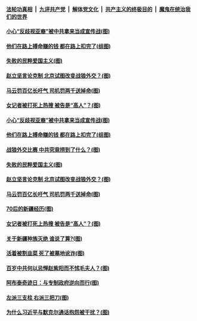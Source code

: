 

####  [法轮功真相](../../../../basic/blob/master/README.md?t=04142331) &nbsp;|&nbsp; [九评共产党](../../../../9ping.md/blob/master/README.md?t=04142331) &nbsp;|&nbsp; [解体党文化](../../../../jtdwh.md/blob/master/README.md?t=04142331)  &nbsp;|&nbsp; [共产主义的终极目的](../../../../gczydzjmd.md/blob/master/README.md?t=04142331) &nbsp;|&nbsp; [魔鬼在统治我们的世界](../../../../mgztzwmdsj.md/blob/master/README.md?t=04142331) 

#### [小心“反歧视亚裔”被中共拿来当成宣传战(图)](../pages/p4/968670.md?t=04142331) 

#### [他们在路上搏命赚的钱 都在路上扣完了(组图)](../pages/p4/968677.md?t=04142331) 

#### [失败的民粹爱国主义(图)](../pages/p4/968675.md?t=04142331) 

#### [赵立坚言论克制 北京试图改变战狼外交？(图)](../pages/p4/968668.md?t=04142331) 

#### [马云罚百亿长吁气 司机罚两千送掉命(图)](../pages/p4/968562.md?t=04142331) 

#### [女记者被打死上热搜 被告是“高人”？(图)](../pages/p4/968569.md?t=04142331) 


#### [小心“反歧视亚裔”被中共拿来当成宣传战(图)](../pages/p4/968670.md?t=04142331) 


#### [他们在路上搏命赚的钱 都在路上扣完了(组图)](../pages/p4/968677.md?t=04142331) 

#### [战狼外交比赛 中共究竟捞到了什么？(图)](../pages/p4/968667.md?t=04142331) 

#### [失败的民粹爱国主义(图)](../pages/p4/968675.md?t=04142331) 

#### [赵立坚言论克制 北京试图改变战狼外交？(图)](../pages/p4/968668.md?t=04142331) 



#### [马云罚百亿长吁气 司机罚两千送掉命(图)](../pages/p4/968562.md?t=04142331) 

#### [70后的新疆经历(图)](../pages/p4/968573.md?t=04142331) 

#### [女记者被打死上热搜 被告是“高人”？(图)](../pages/p4/968569.md?t=04142331) 

#### [关于新疆种族灭绝 谁说了算?(图)](../pages/p4/968565.md?t=04142331) 


#### [活着被割韭菜 死了被墓地讹诈(图)](../pages/p4/968463.md?t=04142331) 

#### [百岁中共何以忌惮赵紫阳而不怵毛夫人？(图)](../pages/p4/968458.md?t=04142331) 

#### [阿布泰奇迹日：与专制政府逆向而行(图)](../pages/p4/968442.md?t=04142331) 

#### [左派三支柱 右派三把刀(图)](../pages/p4/968460.md?t=04142331) 

#### [为什么习近平与默克尔通话抱怨被干扰？(图)](../pages/p4/968444.md?t=04142331) 



